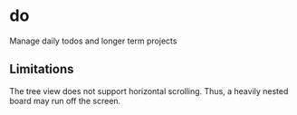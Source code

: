 # do

Manage daily todos and longer term projects

## Limitations

The tree view does not support horizontal scrolling. Thus, a heavily nested board may run off the screen.
